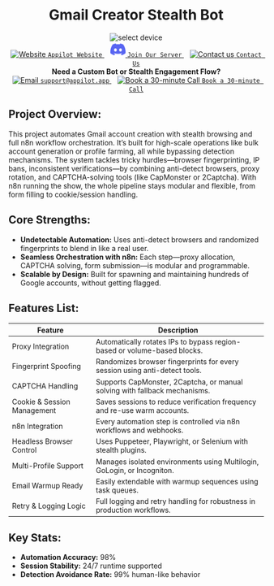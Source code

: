 <h1 align="center">Gmail Creator Stealth Bot</h1>

<div align="center">
  <img
    src="https://github.com/user-attachments/assets/d200549d-7613-446f-a43b-19a4117ca360"
    alt="select device"
    width="600px"
  />
</div>


<div align="center">
  <a href="https://appilot.app/">
    <img
      alt="Website"
      width="25px"
      src="https://github.com/user-attachments/assets/8e5f3af3-b098-4c1d-980d-df9aebc680d0"
    />
    <code>Appilot Website</code>
  </a>
  &nbsp;&nbsp;
  <a href="https://discord.gg/3CZ5muJdF2">
    <img
      alt="Join Our Server"
      width="30px"
      src="https://github.com/Zeeshanahmad4/RealEstateMate-WhatsApp-Group-Management-Bot/blob/main/discord-icon-svgrepo-com.svg"
    />
    <code>Join Our Server</code>
  </a>
  &nbsp;&nbsp;
  <a href="https://t.me/devpilot1">
    <img
      alt="Contact us"
      width="30px"
      src="https://edent.github.io/SuperTinyIcons/images/svg/telegram.svg"
    />
    <code>Contact Us</code>
  </a>
</div>

<div align="center">
<strong>Need a Custom Bot or Stealth Engagement Flow?</strong>

<div align="center">
  <a href="mailto:support@appilot.app">
  <img
    alt="Email"
    width="30px"
    src="https://github.com/user-attachments/assets/91c8d428-32b7-4be0-91fa-2e42c902b5b8"
  />
  <code>support@appilot.app</code>
</a>
  &nbsp;&nbsp;
  <a href="https://cal.com/app-pilot-m8i8oo/30min">
  <img
    alt="Book a 30-minute Call"
    width="30px"
    src="https://github.com/user-attachments/assets/cd3e5c7b-3e4e-4bb3-b242-bcc20ee78f13"
  />
  <code>Book a 30-minute Call</code>
</a>
<span>

<div align="left">

## Project Overview:
This project automates Gmail account creation with stealth browsing and full n8n workflow orchestration. It’s built for high-scale operations like bulk account generation or profile farming, all while bypassing detection mechanisms. The system tackles tricky hurdles—browser fingerprinting, IP bans, inconsistent verifications—by combining anti-detect browsers, proxy rotation, and CAPTCHA-solving tools (like CapMonster or 2Captcha). With n8n running the show, the whole pipeline stays modular and flexible, from form filling to cookie/session handling.

## Core Strengths:
- **Undetectable Automation:** Uses anti-detect browsers and randomized fingerprints to blend in like a real user.
- **Seamless Orchestration with n8n:** Each step—proxy allocation, CAPTCHA solving, form submission—is modular and programmable.
- **Scalable by Design:** Built for spawning and maintaining hundreds of Google accounts, without getting flagged.


## Features List:
| Feature                     | Description                                                                |
| --------------------------- | -------------------------------------------------------------------------- |
| Proxy Integration           | Automatically rotates IPs to bypass region-based or volume-based blocks.   |
| Fingerprint Spoofing        | Randomizes browser fingerprints for every session using anti-detect tools. |
| CAPTCHA Handling            | Supports CapMonster, 2Captcha, or manual solving with fallback mechanisms. |
| Cookie & Session Management | Saves sessions to reduce verification frequency and re-use warm accounts.  |
| n8n Integration             | Every automation step is controlled via n8n workflows and webhooks.        |
| Headless Browser Control    | Uses Puppeteer, Playwright, or Selenium with stealth plugins.              |
| Multi-Profile Support       | Manages isolated environments using Multilogin, GoLogin, or Incogniton.    |
| Email Warmup Ready          | Easily extendable with warmup sequences using task queues.                 |
| Retry & Logging Logic       | Full logging and retry handling for robustness in production workflows.    |


## Key Stats:
- **Automation Accuracy:** 98%
- **Session Stability:** 24/7 runtime supported
- **Detection Avoidance Rate:** 99% human-like behavior
